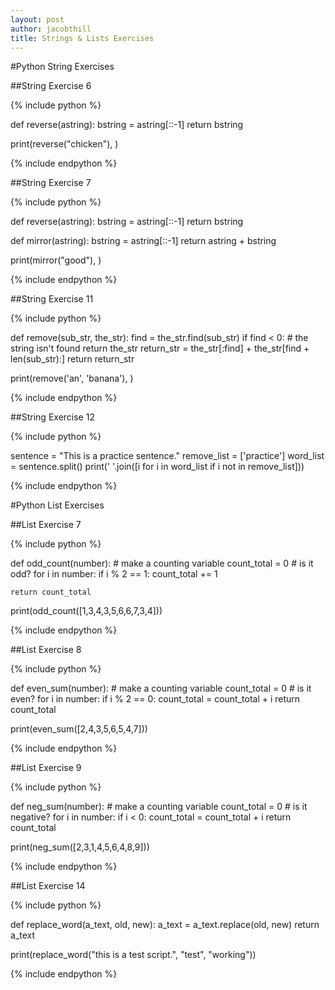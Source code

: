 ```yaml
---
layout: post
author: jacobthill
title: Strings & Lists Exercises
---
```


#Python String Exercises 

##String Exercise 6

{% include python %}

def reverse(astring):
	bstring = astring[::-1]
	return bstring

print(reverse("chicken"), )

{% include endpython %}

##String Exercise 7

{% include python %}

def reverse(astring):
	bstring = astring[::-1]
	return bstring

def mirror(astring):
	bstring = astring[::-1]
	return astring + bstring
	
print(mirror("good"), )
	
{% include endpython %}


##String Exercise 11

{% include python %}

def remove(sub_str, the_str):
	find = the_str.find(sub_str)
		if find < 0: # the string isn't found
			return the_str
	return_str = the_str[:find] + the_str[find + len(sub_str):]
	return return_str
	
print(remove('an', 'banana'), )
	
{% include endpython %}

##String Exercise 12

{% include python %}

sentence = "This is a practice sentence."
remove_list = ['practice']
word_list = sentence.split()
print(' '.join([i for i in word_list if i not in remove_list]))
	
{% include endpython %}

#Python List Exercises

##List Exercise 7

{% include python %}

def odd_count(number):
	# make a counting variable
	count_total = 0
	# is it odd?
	for i in number:
		if i % 2 == 1:
			count_total += 1
			
	return count_total

print(odd_count([1,3,4,3,5,6,6,7,3,4]))
	
{% include endpython %}

##List Exercise 8

{% include python %}

def even_sum(number):
	# make a counting variable
	count_total = 0
	# is it even?
	for i in number:
		if i % 2 == 0:
			count_total = count_total + i
	return count_total
	
print(even_sum([2,4,3,5,6,5,4,7]))
	
{% include endpython %}

##List Exercise 9

{% include python %}

def neg_sum(number):
	# make a counting variable
	count_total = 0
	# is it negative?
	for i in number:
		if i < 0:
			count_total = count_total + i
	return count_total
	
print(neg_sum([2,3,1,4,5,6,4,8,9]))
	
{% include endpython %}

##List Exercise 14

{% include python %}

def replace_word(a_text, old, new):
	a_text = a_text.replace(old, new)
	return a_text
	
print(replace_word("this is a test script.", "test", "working"))
	
{% include endpython %}

	




